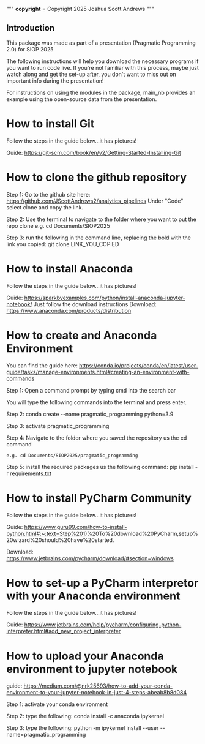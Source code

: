 """
__copyright__ = Copyright 2025 Joshua Scott Andrews 
"""

## Introduction
This package was made as part of a presentation (Pragmatic Programming 2.0) for SIOP 2025

The following instructions will help you download the necessary programs if you want to run code live. 
If you're not familiar with this process, maybe just watch along and get the set-up after, you don't want to miss out on important info during the presentation!

For instructions on using the modules in the package, main_nb provides an example using the open-source data from the presentation.

# How to install Git
Follow the steps in the guide below...it has pictures!

Guide: https://git-scm.com/book/en/v2/Getting-Started-Installing-Git


# How to clone the github repository
Step 1: Go to the github site here:  https://github.com/JScottAndrews2/analytics_pipelines
Under "Code" select clone and copy the link.

Step 2: Use the terminal to navigate to the folder where you want to put the repo clone
    e.g. cd Documents/SIOP2025

Step 3: run the following in the command line, replacing the bold with the link you copied: git clone LINK_YOU_COPIED


# How to install Anaconda 
Follow the steps in the guide below...it has pictures!

Guide: https://sparkbyexamples.com/python/install-anaconda-jupyter-notebook/
Just follow the download instructions
Download: https://www.anaconda.com/products/distribution

# How to create and Anaconda Environment

You can find the guide here: https://conda.io/projects/conda/en/latest/user-guide/tasks/manage-environments.html#creating-an-environment-with-commands

Step 1: Open a command prompt by typing cmd into the search bar

You will type the following commands into the terminal and press enter.

Step 2: conda create --name pragmatic_programming python=3.9

Step 3: activate pragmatic_programming

Step 4: Navigate to the folder where you saved the repository us the cd command

    e.g. cd Documents/SIOP2025/pragmatic_programming
    
Step 5: install the required packages us the following command: pip install -r requirements.txt

# How to install PyCharm Community 
Follow the steps in the guide below...it has pictures!

Guide: https://www.guru99.com/how-to-install-python.html#:~:text=Step%201)%20To%20download%20PyCharm,setup%20wizard%20should%20have%20started.

Download: https://www.jetbrains.com/pycharm/download/#section=windows

# How to set-up a PyCharm interpretor with your Anaconda environment
Follow the steps in the guide below...it has pictures!

Guide: https://www.jetbrains.com/help/pycharm/configuring-python-interpreter.html#add_new_project_interpreter

# How to upload your Anaconda environment to jupyter notebook
guide: https://medium.com/@nrk25693/how-to-add-your-conda-environment-to-your-jupyter-notebook-in-just-4-steps-abeab8b8d084

Step 1: activate your conda environment

Step 2: type the following: conda install -c anaconda ipykernel

Step 3: type the following: python -m ipykernel install --user --name=pragmatic_programming
